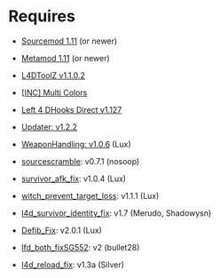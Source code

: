 # Requires

- [Sourcemod 1.11](https://www.sourcemod.net/downloads.php?branch=1.11-dev) (or newer)

- [Metamod 1.11](https://www.sourcemm.net/downloads.php?branch=1.11-dev) (or newer)

- [L4DToolZ v1.1.0.2](https://github.com/Accelerator74/l4dtoolz/releases)

- [[INC\] Multi Colors](https://github.com/fbef0102/L4D1_2-Plugins/releases/tag/Multi-Colors)

- [Left 4 DHooks Direct v1.127](https://forums.alliedmods.net/showthread.php?p=2684862)

- [Updater: v1.2.2](https://forums.alliedmods.net/showthread.php?t=169095)

- [WeaponHandling: v1.0.6](https://forums.alliedmods.net/showthread.php?t=319947) (Lux)

- [sourcescramble](https://forums.alliedmods.net/member.php?u=252787): v0.7.1 (nosoop)

- [survivor_afk_fix](https://forums.alliedmods.net/showthread.php?p=2714236): v1.0.4 (Lux)

- [witch_prevent_target_loss](https://forums.alliedmods.net/showthread.php?t=315481): v1.1.1 (Lux)

- [l4d_survivor_identity_fix](https://forums.alliedmods.net/showpost.php?p=2718792&postcount=36): v1.7 (Merudo, Shadowysn)

- [Defib_Fix](https://forums.alliedmods.net/showthread.php?p=2647018): v2.0.1 (Lux)

- [lfd_both_fixSG552](https://forums.alliedmods.net/showthread.php?t=322141): v2 (bullet28)

- [l4d_reload_fix](https://forums.alliedmods.net/showthread.php?p=2716277): v1.3a (Silver)

